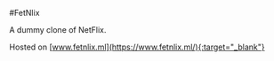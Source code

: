 #FetNlix

A dummy clone of NetFlix.

Hosted on [www.fetnlix.ml](https://www.fetnlix.ml/){:target="_blank"}
